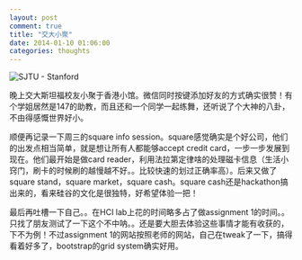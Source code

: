 ```yaml
---
layout: post
comment: true
title: "交大小聚"
date: 2014-01-10 01:06:00
categories: thoughts
---
```


![SJTU - Stanford]({{site.url}}/assets/2014-01-09.jpg)

晚上交大斯坦福校友小聚于香港小馆。微信同时按键添加好友的方式确实很赞！有个学姐居然是147的助教，而且还和一个同学一起练舞，还听说了个大神的八卦，不由得感慨世界好小。

顺便再记录一下周三的square info
session。square感觉确实是个好公司，他们的出发点相当简单，就是想让所有人都能够accept
credit card，一步一步发展到现在。他们最开始是做card
reader，利用法拉第定律啥的处理磁卡信息（生活小窍门，刷卡的时候刷的越慢越不好。。比较快速的划过正确率高）。后来又做了square stand，square market，square cash。square cash还是hackathon搞出来的，看来硅谷的文化是很独特，好希望体验一把！

最后再吐槽一下自己。。在HCI lab上花的时间略多占了做assignment 1的时间。。只找了朋友测试了一下这个不中呐。。还是要大胆去体验这些事情才能有收获的，下不为例！不过assignment 1的网站按照老师的网站，自己在tweak了一下，搞得看着好多了，bootstrap的grid system确实好用。
